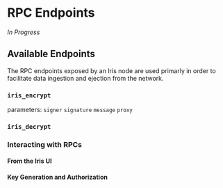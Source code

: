 # RPC Endpoints

*In Progress*

## Available Endpoints
The RPC endpoints exposed by an Iris node are used primarly in order to facilitate data ingestion and ejection from the network. 

### `iris_encrypt`

parameters:
`signer`
`signature`
`message`
`proxy`

### `iris_decrypt`

### Interacting with RPCs

#### From the Iris UI

#### Key Generation and Authorization

